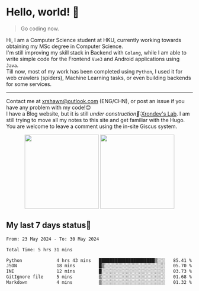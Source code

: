 # Hello, world! 🥰
> Go coding now.
  
Hi, I am a Computer Science student at HKU, currently working towards obtaining my MSc degree in Computer Science.  
I'm still improving my skill stack in Backend with `Golang`, while I am able to write simple code for the Frontend `Vue3` and Android applications using `Java`.  
Till now, most of my work has been completed using `Python`, I used it for web crawlers (spiders), Machine Learning tasks, or even building backends for some services.

-------
Contact me at xrshawn@outlook.com (ENG/CHN), or post an issue if you have any problem with my code!😊  
I have a Blog website, but it is still *under construction🚧*:[Xrondev's Lab](http://lab.xrondev.top/). I am still trying to move all my notes to this site and get familiar with the Hugo. You are welcome to leave a comment using the in-site Giscus system.  


<div align="center">
<div><img src="https://github-readme-stats.vercel.app/api?username=Xrondev&count_private=true" height="200px"/> <img src="https://github-readme-stats.vercel.app/api/top-langs/?username=Xrondev" height="200px"/></div>
</div>
<div align="center"></div>  

## My last 7 days status🧐

<!--START_SECTION:waka-->

```txt
From: 23 May 2024 - To: 30 May 2024

Total Time: 5 hrs 31 mins

Python             4 hrs 43 mins   █████████████████████▒░░░   85.41 %
JSON               18 mins         █▒░░░░░░░░░░░░░░░░░░░░░░░   05.70 %
INI                12 mins         █░░░░░░░░░░░░░░░░░░░░░░░░   03.73 %
GitIgnore file     5 mins          ▒░░░░░░░░░░░░░░░░░░░░░░░░   01.68 %
Markdown           4 mins          ▒░░░░░░░░░░░░░░░░░░░░░░░░   01.32 %
```

<!--END_SECTION:waka-->
